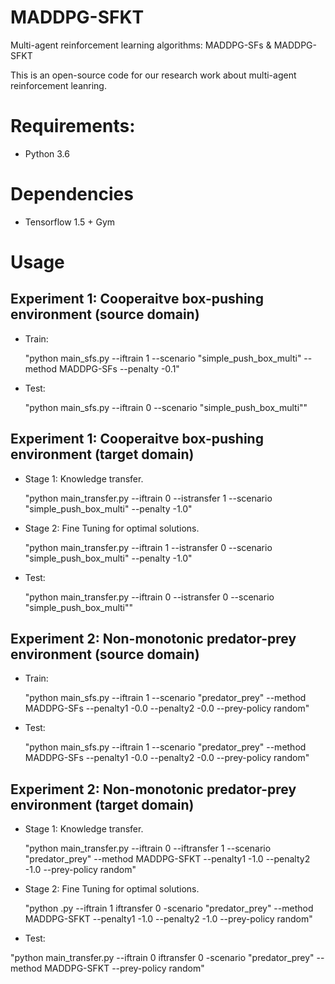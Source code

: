 # MADDPG-SFKT
Multi-agent reinforcement learning algorithms: MADDPG-SFs & MADDPG-SFKT

This is an open-source code for our research work about multi-agent reinforcement leanring. 

# Requirements: 
- Python 3.6

# Dependencies
- Tensorflow 1.5 + Gym

# Usage

## Experiment 1: Cooperaitve box-pushing environment (source domain)

- Train:
  
  "python main_sfs.py --iftrain 1 --scenario "simple_push_box_multi" --method MADDPG-SFs --penalty -0.1"
  
- Test:
  
  "python main_sfs.py --iftrain 0 --scenario "simple_push_box_multi""

## Experiment 1: Cooperaitve box-pushing environment (target domain)

- Stage 1: Knowledge transfer.
  
  "python main_transfer.py --iftrain 0 --istransfer 1 --scenario "simple_push_box_multi" --penalty -1.0"

- Stage 2: Fine Tuning for optimal solutions.

  "python main_transfer.py --iftrain 1 --istransfer 0 --scenario "simple_push_box_multi" --penalty -1.0"

- Test:
 
  "python main_transfer.py --iftrain 0 --istransfer 0 --scenario "simple_push_box_multi""

## Experiment 2: Non-monotonic predator-prey environment (source domain)

- Train:
  
  "python main_sfs.py --iftrain 1 --scenario "predator_prey" --method MADDPG-SFs --penalty1 -0.0 --penalty2 -0.0 --prey-policy random"

- Test:
  
  "python main_sfs.py --iftrain 1 --scenario "predator_prey" --method MADDPG-SFs --penalty1 -0.0 --penalty2 -0.0 --prey-policy random"

## Experiment 2: Non-monotonic predator-prey environment (target domain)

- Stage 1: Knowledge transfer.
  
  "python main_transfer.py --iftrain 0 --iftransfer 1 --scenario "predator_prey" --method MADDPG-SFKT --penalty1 -1.0 --penalty2 -1.0 --prey-policy random"

- Stage 2: Fine Tuning for optimal solutions.
  
  "python  .py --iftrain 1 iftransfer 0 -scenario "predator_prey" --method MADDPG-SFKT --penalty1 -1.0 --penalty2 -1.0 --prey-policy random"

- Test:
 
 "python main_transfer.py --iftrain 0 iftransfer 0 -scenario "predator_prey" --method MADDPG-SFKT --prey-policy random"
